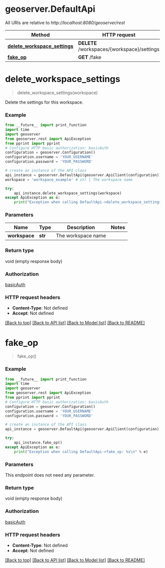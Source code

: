 # geoserver.DefaultApi

All URIs are relative to *http://localhost:8080/geoserver/rest*

Method | HTTP request | Description
------------- | ------------- | -------------
[**delete_workspace_settings**](DefaultApi.md#delete_workspace_settings) | **DELETE** /workspaces/{workspace}/settings | 
[**fake_op**](DefaultApi.md#fake_op) | **GET** /fake | 

# **delete_workspace_settings**
> delete_workspace_settings(workspace)



Delete the settings for this workspace.

### Example
```python
from __future__ import print_function
import time
import geoserver
from geoserver.rest import ApiException
from pprint import pprint
# Configure HTTP basic authorization: basicAuth
configuration = geoserver.Configuration()
configuration.username = 'YOUR_USERNAME'
configuration.password = 'YOUR_PASSWORD'

# create an instance of the API class
api_instance = geoserver.DefaultApi(geoserver.ApiClient(configuration))
workspace = 'workspace_example' # str | The workspace name

try:
    api_instance.delete_workspace_settings(workspace)
except ApiException as e:
    print("Exception when calling DefaultApi->delete_workspace_settings: %s\n" % e)
```

### Parameters

Name | Type | Description  | Notes
------------- | ------------- | ------------- | -------------
 **workspace** | **str**| The workspace name | 

### Return type

void (empty response body)

### Authorization

[basicAuth](../README.md#basicAuth)

### HTTP request headers

 - **Content-Type**: Not defined
 - **Accept**: Not defined

[[Back to top]](#) [[Back to API list]](../README.md#documentation-for-api-endpoints) [[Back to Model list]](../README.md#documentation-for-models) [[Back to README]](../README.md)

# **fake_op**
> fake_op()



### Example
```python
from __future__ import print_function
import time
import geoserver
from geoserver.rest import ApiException
from pprint import pprint
# Configure HTTP basic authorization: basicAuth
configuration = geoserver.Configuration()
configuration.username = 'YOUR_USERNAME'
configuration.password = 'YOUR_PASSWORD'

# create an instance of the API class
api_instance = geoserver.DefaultApi(geoserver.ApiClient(configuration))

try:
    api_instance.fake_op()
except ApiException as e:
    print("Exception when calling DefaultApi->fake_op: %s\n" % e)
```

### Parameters
This endpoint does not need any parameter.

### Return type

void (empty response body)

### Authorization

[basicAuth](../README.md#basicAuth)

### HTTP request headers

 - **Content-Type**: Not defined
 - **Accept**: Not defined

[[Back to top]](#) [[Back to API list]](../README.md#documentation-for-api-endpoints) [[Back to Model list]](../README.md#documentation-for-models) [[Back to README]](../README.md)

